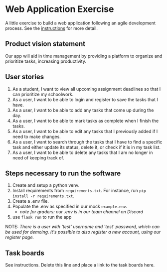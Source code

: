 # Web Application Exercise

A little exercise to build a web application following an agile development process. See the [instructions](instructions.md) for more detail.

## Product vision statement

Our app will aid in time management by providing a platform to organize and prioritize tasks, increasing productivity.

## User stories

1. As a student, I want to view all upcoming assignment deadlines so that I can prioritize my schoolwork.
2. As a user, I want to be able to login and register to save the tasks that I have. 
3. As a user, I want to be able to add any tasks that come up during the day.
4. As a user, I want to be able to mark tasks as complete when I finish the tasks.
5. As a user, I want to be able to edit any tasks that I previously added if I need to make changes.
6. As a user, I want to search through the tasks that I have to find a specific task and either update its status, delete it, or check if it is in my task list.
7. As a user, I want to be able to delete any tasks that I am no longer in need of keeping track of. 

## Steps necessary to run the software

1. Create and setup a python venv.
2. Install requirements from `requirements.txt`. For instance, run `pip install -r requirements.txt`.
3. Create a .env file.
4. Populate the .env as specified in our mock `example.env`.
    - *note for graders: our .env is in our team channel on Discord*
5. use `flask run` to run the app

NOTE: *There is a user with 'test' username and 'test' password, which can be used for demoing. It's possible to also register a new account, using our register page.*

## Task boards

See instructions. Delete this line and place a link to the task boards here.
